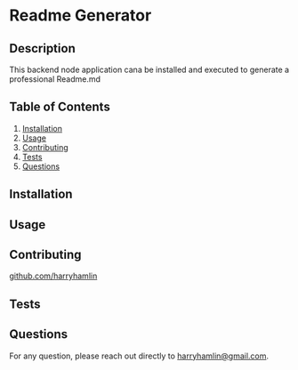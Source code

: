 
# Readme Generator

## Description

This backend node application cana be installed and executed to generate a professional Readme.md


  ## Table of Contents
1. [Installation](#installation)
2. [Usage](#usage)
3. [Contributing](#contributing)
4. [Tests](#tests)
5. [Questions](#questions)
  



## Installation



## Usage



## Contributing

<a href="https://github.com/harryhamlin">github.com/harryhamlin</a>

## Tests



## Questions

For any question, please reach out directly to <a href="mailto:harryhamlin@gmail.com" target="_blank">harryhamlin@gmail.com</a>.

